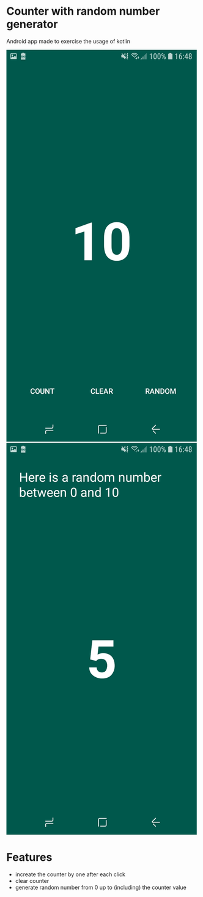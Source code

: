 # Counter with random number generator

Android app made to exercise the usage of kotlin

![Counter screen](screenshots/counter_screen.jpg)
![Random screen](screenshots/random_screen.jpg)

# Features

- increate the counter by one after each click
- clear counter
- generate random number from 0 up to (including) the counter value